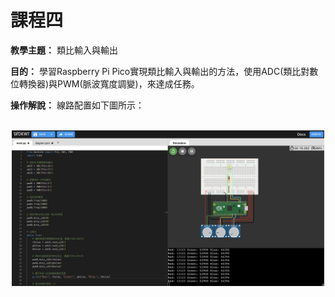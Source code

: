 # 課程四

**教學主題：** 類比輸入與輸出
	
**目的：** 學習Raspberry Pi Pico實現類比輸入與輸出的方法，使用ADC(類比對數位轉換器)與PWM(脈波寬度調變)，來達成任務。

**操作解說：** 線路配置如下圖所示：

<br>
<div align="center">
	<img src="./Wokwi截圖.png" alt="Editor" width="500">
</div>
<br>
